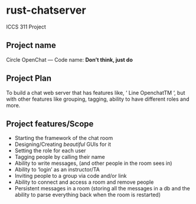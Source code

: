 # rust-chatserver
ICCS 311 Project <br/>
## Project name
Circle OpenChat  — Code name: <b>Don’t think, just do </b>
  
## Project Plan
To build a chat web server that has features like, ‘ Line OpenchatTM ‘,  but with other features like grouping, tagging, ability to have different roles and more. <br/>
  
## Project features/Scope
* Starting the framework of the chat room
* Designing/Creating *beautiful* GUIs for it
* Setting the role for each user
* Tagging people by calling their name
* Ability to write messages, (and other people in the room sees in)
* Ability to ‘login’ as an instructor/TA
* Inviting people to a group via code and/or link
* Ability to connect and access a room and remove people
* Persistent messages in a room (storing all the messages in a db and the ability to parse everything back when the room is restarted)
